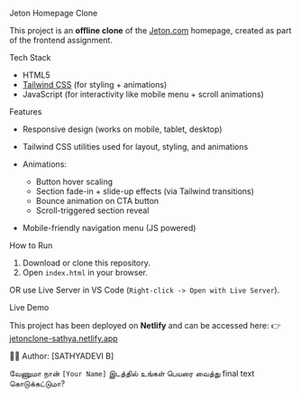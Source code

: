 Jeton Homepage Clone

This project is an **offline clone** of the [Jeton.com](https://jeton.com) homepage,
created as part of the frontend assignment.

 Tech Stack

* HTML5
* [Tailwind CSS](https://tailwindcss.com) (for styling + animations)
* JavaScript (for interactivity like mobile menu + scroll animations)

 Features

* Responsive design (works on mobile, tablet, desktop)
* Tailwind CSS utilities used for layout, styling, and animations
* Animations:

  * Button hover scaling
  * Section fade-in + slide-up effects (via Tailwind transitions)
  * Bounce animation on CTA button
  * Scroll-triggered section reveal
* Mobile-friendly navigation menu (JS powered)

 How to Run

1. Download or clone this repository.
2. Open `index.html` in your browser.

 OR use Live Server in VS Code (`Right-click -> Open with Live Server`).

 Live Demo

This project has been deployed on **Netlify** and can be accessed here:
👉 [jetonclone-sathya.netlify.app](https://jetonclone-sathya.netlify.app)



👨‍💻 Author: \[SATHYADEVI B]




வேணுமா நான் `[Your Name]` இடத்தில் உங்கள் பெயரை வைத்து final text கொடுக்கட்டுமா?

